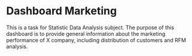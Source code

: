 # Dashboard Marketing
This is a task for Statistic Data Analysis subject. The purpose of this dashboard is to provide general information about the marketing performance of X company, including distribution of customers and RFM analysis.
